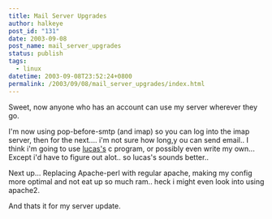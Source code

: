 ```yaml
---
title: Mail Server Upgrades
author: halkeye
post_id: "131"
date: 2003-09-08
post_name: mail_server_upgrades
status: publish
tags:
  - linux
datetime: 2003-09-08T23:52:24+0800
permalink: /2003/09/08/mail_server_upgrades/index.html
---
```


Sweet, now anyone who has an account can use my server wherever they go.

I'm now using pop-before-smtp (and imap) so you can log into the imap server, then for the next.... i'm not sure how long,y ou can send email.. I think i'm going to use [lucas's](https://web.archive.org/web/20030927163813/http://www.negaverse.org:80/) c program, or possibly even write my own... Except i'd have to figure out alot.. so lucas's sounds better..

Next up... Replacing Apache-perl with regular apache, making my config more optimal and not eat up so much ram.. heck i might even look into using apache2.

And thats it for my server update.